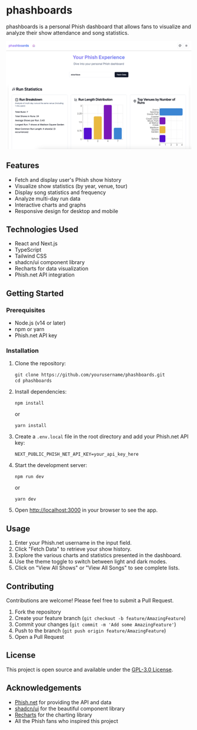 # phashboards

phashboards is a personal Phish dashboard that allows fans to visualize and analyze their show attendance and song statistics.

![graphs](./graphs.png)

## Features

- Fetch and display user's Phish show history
- Visualize show statistics (by year, venue, tour)
- Display song statistics and frequency
- Analyze multi-day run data
- Interactive charts and graphs
- Responsive design for desktop and mobile

## Technologies Used

- React and Next.js
- TypeScript
- Tailwind CSS
- shadcn/ui component library
- Recharts for data visualization
- Phish.net API integration

## Getting Started

### Prerequisites

- Node.js (v14 or later)
- npm or yarn
- Phish.net API key

### Installation

1. Clone the repository:
   ```
   git clone https://github.com/yourusername/phashboards.git
   cd phashboards
   ```

2. Install dependencies:
   ```
   npm install
   ```
   or
   ```
   yarn install
   ```

3. Create a `.env.local` file in the root directory and add your Phish.net API key:
   ```
   NEXT_PUBLIC_PHISH_NET_API_KEY=your_api_key_here
   ```

4. Start the development server:
   ```
   npm run dev
   ```
   or
   ```
   yarn dev
   ```

5. Open [http://localhost:3000](http://localhost:3000) in your browser to see the app.

## Usage

1. Enter your Phish.net username in the input field.
2. Click "Fetch Data" to retrieve your show history.
3. Explore the various charts and statistics presented in the dashboard.
4. Use the theme toggle to switch between light and dark modes.
5. Click on "View All Shows" or "View All Songs" to see complete lists.

## Contributing

Contributions are welcome! Please feel free to submit a Pull Request.

1. Fork the repository
2. Create your feature branch (`git checkout -b feature/AmazingFeature`)
3. Commit your changes (`git commit -m 'Add some AmazingFeature'`)
4. Push to the branch (`git push origin feature/AmazingFeature`)
5. Open a Pull Request

## License

This project is open source and available under the [GPL-3.0 License](LICENSE).

## Acknowledgements

- [Phish.net](https://phish.net) for providing the API and data
- [shadcn/ui](https://ui.shadcn.com/) for the beautiful component library
- [Recharts](https://recharts.org/) for the charting library
- All the Phish fans who inspired this project